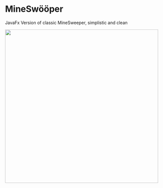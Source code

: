 # MineSwööper
JavaFx Version of classic MineSweeper, simplistic and clean

<img src="https://github.com/yruefenacht/mine-sweeper/blob/master/thumbnail/minesweeper.png" width="500"/>